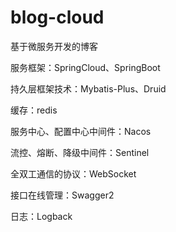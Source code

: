 # blog-cloud
基于微服务开发的博客

服务框架：SpringCloud、SpringBoot

持久层框架技术：Mybatis-Plus、Druid

缓存：redis

服务中心、配置中心中间件：Nacos

流控、熔断、降级中间件：Sentinel

全双工通信的协议：WebSocket

接口在线管理：Swagger2

日志：Logback



